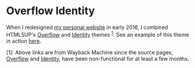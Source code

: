 # Overflow Identity

When I redesigned [my personal website](https://setu.me) in early 2016, I combined HTML5UP's [Overflow](https://web.archive.org/web/20210223162921/https://html5up.net/overflow) and [Identity](https://web.archive.org/web/20201027205452/https://html5up.net/identity) themes <sup id="html5up">[1](#html5up)</sup>. See an example of this theme in action [here](https://setu4993.github.io/overflow-identity/example).

<a name="html5up">[1]</a>: Above links are from Wayback Machine since the source pages, [Overflow](https://html5up.net/overflow) and [Identity](https://html5up.net/identity), have been non-functional for at least a few months.
